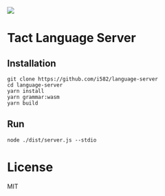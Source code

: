![](https://repository-images.githubusercontent.com/909472615/e506e618-b03f-47ba-8bf9-0e1175692c80)

# Tact Language Server

## Installation

```shell
git clone https://github.com/i582/language-server
cd language-server
yarn install
yarn grammar:wasm
yarn build
```

## Run

```shell
node ./dist/server.js --stdio
```

# License

MIT
